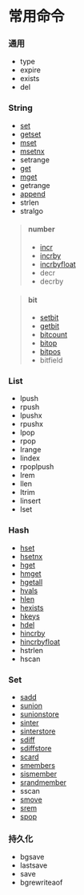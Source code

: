 # 常用命令

### 通用

- type
- expire
- exists
- del


### String

- [set](./String/set.md#set)
- [getset](./String/set.md#getset)
- [mset](./String/set.md#mset)
- [msetnx](./String/set.md#msetnx)
- setrange
- [get](./String/get.md#get)
- [mget](./String/get.md#mget)
- getrange
- [append](./String/append.md)
- strlen
- stralgo

> #### number
>
> - [incr](./String/number/incr.md)
> - [incrby](./String/number/incrby.md)
> - [incrbyfloat](./String/number/incrbyfloat.md)
> - decr
> - decrby

> #### bit
>
> - [setbit](./string/bit/setbit.md)
> - [getbit](./string/bit/getbit.md)
> - [bitcount](./string/bit/bitcount.md)
> - [bitop](./string/bit/bitop.md)
> - [bitpos](./string/bit/bitpos.md)
> - bitfield


### List

- lpush
- rpush
- lpushx
- rpushx
- lpop
- rpop
- lrange
- lindex
- rpoplpush
- lrem
- llen
- ltrim
- linsert
- lset


### Hash

- [hset](./hash/hset_hsetnx.md)
- [hsetnx](./hash/hset_hsetnx.md)
- [hget](./hash/hget_hmget_hgetall_hvals.md)
- [hmget](./hash/hget_hmget_hgetall_hvals.md)
- [hgetall](./hash/hget_hmget_hgetall_hvals.md)
- [hvals](./hash/hget_hmget_hgetall_hvals.md)
- [hlen](./hash/hlen_hexists_hkeys.md)
- [hexists](./hash/hlen_hexists_hkeys.md)
- [hkeys](./hash/hlen_hexists_hkeys.md)
- [hdel](./hash/hdel.md)
- [hincrby](./hash/hincrby_hincrbyfloat.md)
- [hincrbyfloat](./hash/hincrby_hincrbyfloat.md)
- hstrlen
- hscan


### Set

- [sadd](./Set/sadd.md)
- [sunion](./Set/sunion_sunionstore.md)
- [sunionstore](./Set/sunion_sunionstore.md)
- [sinter](./Set/sinter_sinterstore.md)
- [sinterstore](./Set/sinter_sinterstore.md)
- [sdiff](./Set/sdiff_sdiffstore.md)
- [sdiffstore](./Set/sdiff_sdiffstore.md)
- [scard](./Set/scard_smembers_sismember_srandmember.md)
- [smembers](./Set/scard_smembers_sismember_srandmember.md)
- [sismember](./Set/scard_smembers_sismember_srandmember.md)
- [srandmember](./Set/scard_smembers_sismember_srandmember.md)
- sscan
- [smove](./Set/smove.md)
- [srem](./Set/srem_spop.md)
- [spop](./Set/srem_spop.md)


### 持久化

- bgsave
- lastsave
- save
- bgrewriteaof
